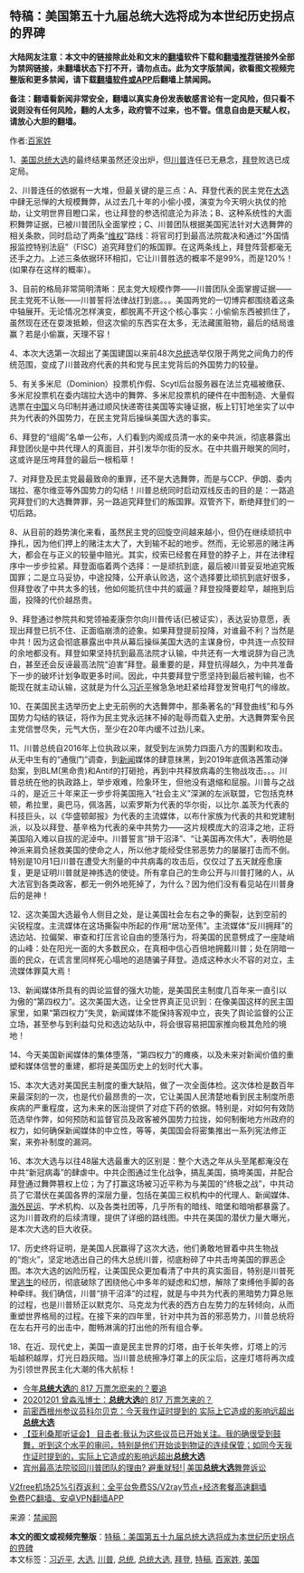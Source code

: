  <h2>特稿：美国第五十九届总统大选将成为本世纪历史拐点的界碑</h2> <p class="notice"><b>大陆网友注意：本文中的链接除此处和文末的<a href="https://github.com/bannedbook/fanqiang" >翻墙</a>软件下载和<a href="https://github.com/killgcd/justmysocks/blob/master/README.md">翻墙推荐</a>链接外全部为禁网链接，未翻墙状态下打不开，请勿点击。此为文字版禁闻，欲看图文视频完整版和更多禁闻，请下载<a href="https://github.com/bannedbook/fanqiang">翻墙软件或APP</a>后翻墙上禁闻网。</p><p>备注：翻墙看新闻非常安全，翻墙以真实身份发表敏感言论有一定风险，但只看不说则没有任何风险，翻的人太多，政府管不过来，也不管。信息自由是天赋人权，请放心大胆的翻墙。</b></p>  <div class="entry"> <p></p> <p>作者:<a href="https://www.bannedbook.org/bnews/tag/%E7%99%BE%E5%AE%B6%E5%A7%93/" class="st_tag internal_tag" rel="tag" title="标签 百家姓 下的日志">百家姓</a></p> <p>1、<a href="https://www.bannedbook.org/bnews/tag/%e7%be%8e%e5%9b%bd/" class="st_tag internal_tag" rel="tag" title="标签 美国 下的日志">美国</a><a href="https://www.bannedbook.org/bnews/tag/%e6%80%bb%e7%bb%9f%e5%a4%a7%e9%80%89/" class="st_tag internal_tag" rel="tag" title="标签 总统大选 下的日志">总统大选</a>的最终结果虽然还没出炉，但<a href="https://www.bannedbook.org/bnews/tag/%e5%b7%9d%e6%99%ae/" class="st_tag internal_tag" rel="tag" title="标签 川普 下的日志">川普</a>连任已无悬念，<a href="https://www.bannedbook.org/bnews/tag/%e6%8b%9c%e7%99%bb/" class="st_tag internal_tag" rel="tag" title="标签 拜登 下的日志">拜登</a>败选已成定局。</p> <p>2、川普连任的依据有一大堆，但最关键的是三点：A、拜登代表的民主党在<a href="https://www.bannedbook.org/bnews/tag/%e5%a4%a7%e9%80%89/" class="st_tag internal_tag" rel="tag" title="标签 大选 下的日志">大选</a>中肆无忌惮的大规模舞弊，从过去几十年的小偷小摸，演变为今天明火执仗的抢劫，让文明世界目瞪口呆，也让拜登的参选彻底沦为非法；B、这种系统性的大面积舞弊证据，已被川普团队全面掌控；C、川普团队根据美国宪法针对大选舞弊的相关条款，同时启动了两条“<span class='wp_keywordlink_affiliate'><a href="https://www.bannedbook.org/bnews/weiquan/" title="维权" target="_blank">维权</a></span>”路线：将官司打到最高法院裁决和通过“外国情报监控特别法庭”（FlSC）追究拜登们的叛国罪。在这两条线上，拜登阵营都毫无还手之力。上述三条依据环环相扣，它让川普胜选的概率不是99%，而是120%！(如果存在这样的概率）。</p> <p>3、目前的格局非常简明清晰：民主党大规模作弊——川普团队全面掌握证据——民主党死不认账——川普誓将法律战打到底。。。美国两党的一切博弈都围绕着这条中轴展开。无论情况怎样演变，都脱离不开这个核心事实：小偷偷东西被抓住了，虽然现在还在耍泼抵赖，但这次偷的东西实在太多，无法藏匿赃物，最后的结局谁赢？若是小偷赢，天理不容！</p>  <p>4、本次大选第一次超出了美国建国以来前48次<a href="https://www.bannedbook.org/bnews/tag/%e6%80%bb%e7%bb%9f/" class="st_tag internal_tag" rel="tag" title="标签 总统 下的日志">总统</a>选举仅限于两党之间角力的传统范围，变成了川普政府代表的共和党与民主党背后的外国势力的较量。</p> <p>5、有关多米尼（Dominion）投票机作假、Scytl后台服务器在法兰克福被缴获、多米尼投票机在委内瑞拉大选中的舞弊、多米尼投票机的硬件在中图制造、大量假选票在<span class='wp_keywordlink_affiliate'><a href="https://www.bannedbook.org/" title="中国" target="_blank">中国</a></span>义乌印制并通过顺风快递寄往美国等实锤证据，板上钉钉地坐实了以中共为代表的外国势力，在民主党背后操纵美国大选的事实。</p> <p>6、拜登的“组阁”名单一公布，人们看到内阁成员清一水的亲中共派，彻底暴露出拜登团伙是中共代理人的真面目，并引发华尔街的反水。在中共眉开眼笑的同时，这或许是压垮拜登的最后一根稻草！</p> <p>7、对拜登及民主党最最致命的重罪，还不是大选舞弊，而是与CCP、伊朗、委内瑞拉、塞尔维亚等外国势力的勾结！川普总统同时启动双线反击的目的是：一路追究拜登们的大选舞弊罪，另一路追究拜登们的叛国罪。双管齐下，断绝拜登们的一切后路。</p> <p>8、从目前的趋势演化来看，虽然民主党的回旋空间越来越小，但仍在继续顽抗中挣扎，因为他们押上的赌注太大了，大到输不起的地步。然而，无论邪恶的赌注再大，都会在与正义的较量中赔光。其实，绞索已经套在拜登的脖子上，并在法律程序中一步步拉紧。拜登面临着两个选择：一是顽抗到底，最后被川普妥妥地追究叛国罪；二是立马妥协，中途投降，公开承认败选，这个选择要比顽抗到底好很多，但拜登收了中共太多的钱，他如何能抗住中共的威逼？拜登投降要趁早，越拖到后面，投降的代价越昂贵。</p>  <p>9、拜登通过参院共和党领袖麦康奈尔向川普传话(已被证实），表达妥协意愿，表现出拜登已抗不住、正面临崩溃的迹象。如果拜登提前投降，对谁最不利？当然是中共！因为这会彻底暴露出中共从幕后操纵美国大选的主谋身份，中共连一点狡辩的余地都没有。拜登如果坚持抗到最高法院才认输，中共还有一大堆说辞为自己洗白，甚至还会反诬最高法院“迫害”拜登。最重要的是，拜登抗得越久，为中共准备下一步的破坏计划争取更多时间。因此，中共要拜登宁愿坚持到最后被判输，也不能现在就主动认输，这就是为什么<a href="https://www.bannedbook.org/bnews/tag/%e4%b9%a0%e8%bf%91%e5%b9%b3/" class="st_tag internal_tag" rel="tag" title="标签 习近平 下的日志">习近平</a>猴急急地赶紧给拜登发贺电打气的缘故。</p> <p>10、在美国民主选举历史上史无前例的大选舞弊中，那条著名的“拜登曲线”和与外国势力勾结的铁证，将作为民主党永远抹不掉的耻辱而载入史册。大选舞弊案令民主党信誉尽失，元气大伤，至少在20年内缓不过劲儿来。</p> <p>11、川普总统自2016年上位执政以来，就受到左派势力四面八方的围剿和攻击。从无中生有的“通俄门”调查，到<span class='wp_keywordlink_affiliate'><a href="https://www.bannedbook.org/" title="新闻">新闻</a></span>媒体的肆意抹黑，到2019年底佩洛茜策动弹劾案，到BLM(黑命贵)和Antif的打砸抢，再到中共释放病毒的生物战攻击。。。川普总统在他的执政路上，举步艰难，险象环生，但他没有退缩和屈服。川普与之战斗的，是近三十年来正一步步将美国拖入“社会主义”深渊的左派联盟，它包括克林顿，希拉里，奥巴马，佩洛茜，以索罗斯为代表的华尔街，以比尔.盖茨为代表的科技巨头，以《华盛顿邮报》为代表的主流媒体，以布什家族为代表的共和党建制派，以及以拜登、基辛格为代表的亲中共势力——这片规模庞大的沼泽之地，正将美国陷入难以自拔的泥淖中。川普誓言“排干沼泽”、“让美国再次伟大”，表明他是神派来肩负拯救美国的使命之人，所以他才能经受住邪恶势力的屡屡打击而不倒。特别是10月1日川普在遭受大剂量的中共病毒的攻击后，仅仅过了五天就痊愈康复，更是证明川普就是神拣选的使徒。所有拿自己的生命公开与川普打赌的人，从大法官到各类政客，都无一例外地死掉了，为什么？因为他们没有看见站在川普身后的是神！</p> <p>12、这次美国大选最令人侧目之处，是让美国社会左右之争的撕裂，达到空前的尖锐程度。主流媒体在这场撕裂中所起的作用“居功至伟”。主流媒体“反川拥拜”的选边站、拉偏架、审查和打压言论自由的堕落行为，将美国的民意劈成了一座陡峭的山峰：处在阳光一面的大多数民众，在真相中信心百倍地拥戴川普；处在阴暗一面的民众，在谎言里同样死心塌地的追随骗子拜登。造成这种水火不容的对立，主流媒体罪莫大焉！</p> <p>13、新闻媒体所具有的舆论监督的强大功能，是美国民主制度几百年来一直引以为傲的“第四权力”。这次美国大选，让全世界真正见识到：在像美国这样的民主国家里，如果“第四权力”失灵，新闻媒体不能保持客观中立，丧失了舆论监督的公正立场，甚至参与到利益勾兑和选边站队中，将会很容易把国家推向极其危险的境地！</p>  <p>14、今天美国新闻媒体的集体堕落，“第四权力”的瘫痪，以及未来对新闻价值的重塑和媒体信誉的重建，都将是美国历史上的划时代大事。</p> <p>15、本次大选对美国民主制度的重大缺陷，做了一次全面体检。这次体检是数百年来最深刻的一次，也是代价最昂贵的一次，它让美国人民清楚地看到民主制度所患疾病的严重程度，这为未来的医治提供了对症下药的依据。特别是，对如何有效防范选举作弊，如何预防和监督官员及政客被外国势力拉拢，如何制衡地方州政府的权力，如何确保新闻媒体的中立性，等等，美国国会将密集推出一系列宪法修正案，来弥补制度的漏洞。</p> <p>16、本次大选与以往48届大选最重大的区别是：整个大选之年从头至尾都淹没在中共“新冠病毒”的肆虐中。中共企图通过生化战争，搞乱美国，搞垮美国，并配合拜登通过舞弊篡权上位；为了打赢这场被习近平称为与美国的“终极之战”，中共动员了它潜伏在美国各界的深层力量，包括在美国三权机构中的代理人、新闻媒体、<span class='wp_keywordlink'><a href="https://www.bannedbook.org/forum53/" title="海外民运论坛" target="_blank">海外民运</a></span>、学术机构、以及各类社团等，几乎所有的暗线、暗堡和暗哨都暴露了。这为川普政府的后续清理，提供了详细的路线图。中共在美国的潜伏力量大曝光，是本次大选的巨大收获。</p> <p>17、历史终将证明，是美国人民赢得了这次大选，他们勇敢地冒着中共生物战的“炮火”，坚定地选出自己的伟大总统川普，彻底粉碎了中共击垮美国的罪恶企图。本次大选的凶险历程，让美国民众更加看清了中共的真实面目，特别是川普死里<span class='wp_keywordlink'><a href="https://www.bannedbook.org/forum5/topic38.html" title="劫难逃生有秘诀" target="_blank">逃生</a></span>的经历，彻底破除了困绕他心中多年的疑虑和幻想，解除了束缚他手脚的各种牵绊。我们确信，川普“排干沼泽”的过程，就是与中共为代表的黑暗势力算总账的过程，也是川普矫正以默克尔、马克龙为代表的西方白左势力的左转倾向，从而重塑世界格局的过程。在接下来的四年里，针对中共为首的邪恶势力，川普总统将在左右开弓的出击中，酣畅淋漓的打出他的所有组合拳。</p> <p>18、在近、现代史上，美国一直是民主世界的灯塔，由于长年失修，灯塔上的污垢越积越厚，灯光日趋灰暗。当川普总统擦净灯罩上的灰尘后，这座灯塔将再次成为引领世界民主化大潮的伟大航标！</p>  <ul class='op-related-articles' title='相关阅读'> <li><a href='https://www.bannedbook.org/bnews/taiwannews/20201202/1440407.html' target='_blank'>今年<b>总统大选</b>的 817 万票怎麽来的？要追</a></li> <li><a href='https://www.bannedbook.org/bnews/taiwannews/20201201/1440318.html' target='_blank'>20201201 曾淼泓博士：<b>总统大选</b>的 817 万票怎来的？</a></li> <li><a href='https://www.bannedbook.org/bnews/bannedvideo/20201201/1440273.html' target='_blank'>前密西根州参议员科尔贝克：今天我作证时提到的 实际上它造成的影响远超出<b>总统大选</b></a></li> <li><a href='https://www.bannedbook.org/bnews/bannedvideo/20201201/1440207.html' target='_blank'>【亚利桑那听证会】 目击者:我认为这些议员已开始关注。我的确很受到鼓舞，听到这个水平的审问，特别是他们开始谈到物证的连续保管；如同今天我作证时提到的，实际上它造成的影响远超出<b>总统大选</b></a></li> <li><a href='https://www.bannedbook.org/bnews/bannedvideo/20201201/1439863.html' target='_blank'>宾州最高法院驳回川普团队的理由? 避重就轻!│美国<b>总统大选</b>舞弊诉讼</a></li> </ul> <p class="texttj"> <a href="https://www.bannedbook.org/forum23/topic22702.html" target="_blank">V2free机场25%引荐返利：全平台免费SS/V2ray节点+经济套餐高速翻墙</a><br/> <a href="https://github.com/bannedbook/fanqiang/wiki/%E7%A6%81%E9%97%BB%E7%BD%91%E5%AE%89%E5%8D%93%E7%BF%BB%E5%A2%99%E6%96%B0%E9%97%BBAPP" target="_blank">免费PC翻墙、安卓VPN翻墙APP</a></p><p>来源：<span class='wp_keywordlink_affiliate'><a href="https://www.bannedbook.org/" title="禁闻网">禁闻网</a></span></p><a name='sharetosocial'></a>       <div><b>本文的图文或视频完整版</b>：<a href='https://www.bannedbook.org/bnews/comments/20201202/1440697.html'>特稿：美国第五十九届总统大选将成为本世纪历史拐点的界碑</a></div>  </div><!--END ENTRY--> <div class="postfooter"> <div>本文标签：<a href="https://www.bannedbook.org/bnews/tag/%e4%b9%a0%e8%bf%91%e5%b9%b3/" rel="tag">习近平</a>, <a href="https://www.bannedbook.org/bnews/tag/%e5%a4%a7%e9%80%89/" rel="tag">大选</a>, <a href="https://www.bannedbook.org/bnews/tag/%e5%b7%9d%e6%99%ae/" rel="tag">川普</a>, <a href="https://www.bannedbook.org/bnews/tag/%e6%80%bb%e7%bb%9f/" rel="tag">总统</a>, <a href="https://www.bannedbook.org/bnews/tag/%e6%80%bb%e7%bb%9f%e5%a4%a7%e9%80%89/" rel="tag">总统大选</a>, <a href="https://www.bannedbook.org/bnews/tag/%e6%8b%9c%e7%99%bb/" rel="tag">拜登</a>, <a href="https://www.bannedbook.org/bnews/tag/%E7%89%B9%E7%A8%BF/" rel="tag">特稿</a>, <a href="https://www.bannedbook.org/bnews/tag/%E7%99%BE%E5%AE%B6%E5%A7%93/" rel="tag">百家姓</a>, <a href="https://www.bannedbook.org/bnews/tag/%e7%be%8e%e5%9b%bd/" rel="tag">美国</a></div>  </div><!--END POSTFOOTER--> 